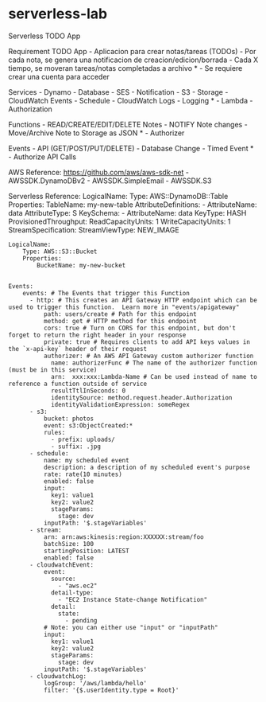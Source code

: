 # serverless-lab
Serverless TODO App


Requirement
TODO App
	- Aplicacion para crear notas/tareas (TODOs)
		- Por cada nota, se genera una notificacion de creacion/edicion/borrada
		- Cada X tiempo, se moveran tareas/notas completadas a archivo
			* - Se requiere crear una cuenta para acceder

Services
	- Dynamo - Database
	- SES - Notification
	- S3 - Storage
	- CloudWatch Events - Schedule
	- CloudWatch Logs - Logging
		* - Lambda - Authorization
	
Functions
	- READ/CREATE/EDIT/DELETE Notes
	- NOTIFY Note changes
	- Move/Archive Note to Storage as JSON
		* - Authorizer
	
Events
	- API (GET/POST/PUT/DELETE)
	- Database Change
	- Timed Event
		* - Authorize API Calls
	
	
AWS Reference:
https://github.com/aws/aws-sdk-net
	- AWSSDK.DynamoDBv2
	- AWSSDK.SimpleEmail
	- AWSSDK.S3
		
Serverless Reference:
    LogicalName:
      Type: AWS::DynamoDB::Table
      Properties:
        TableName: my-new-table
        AttributeDefinitions:
          - AttributeName: data
            AttributeType: S
        KeySchema:
          - AttributeName: data
            KeyType: HASH
        ProvisionedThroughput:
          ReadCapacityUnits: 1
          WriteCapacityUnits: 1
		StreamSpecification:
          StreamViewType: NEW_IMAGE
		  
	LogicalName:			
		Type: AWS::S3::Bucket
		Properties:
			BucketName: my-new-bucket


	Events:
		events: # The Events that trigger this Function
		  - http: # This creates an API Gateway HTTP endpoint which can be used to trigger this function.  Learn more in "events/apigateway"
			  path: users/create # Path for this endpoint
			  method: get # HTTP method for this endpoint
			  cors: true # Turn on CORS for this endpoint, but don't forget to return the right header in your response
			  private: true # Requires clients to add API keys values in the `x-api-key` header of their request
			  authorizer: # An AWS API Gateway custom authorizer function
				name: authorizerFunc # The name of the authorizer function (must be in this service)
				arn:  xxx:xxx:Lambda-Name # Can be used instead of name to reference a function outside of service
				resultTtlInSeconds: 0
				identitySource: method.request.header.Authorization
				identityValidationExpression: someRegex
		  - s3:
			  bucket: photos
			  event: s3:ObjectCreated:*
			  rules:
				- prefix: uploads/
				- suffix: .jpg
		  - schedule:
			  name: my scheduled event
			  description: a description of my scheduled event's purpose
			  rate: rate(10 minutes)
			  enabled: false
			  input:
				key1: value1
				key2: value2
				stageParams:
				  stage: dev
			  inputPath: '$.stageVariables'
		  - stream:
			  arn: arn:aws:kinesis:region:XXXXXX:stream/foo
			  batchSize: 100
			  startingPosition: LATEST
			  enabled: false
		  - cloudwatchEvent:
			  event:
				source:
				  - "aws.ec2"
				detail-type:
				  - "EC2 Instance State-change Notification"
				detail:
				  state:
					- pending
			  # Note: you can either use "input" or "inputPath"
			  input:
				key1: value1
				key2: value2
				stageParams:
				  stage: dev
			  inputPath: '$.stageVariables'
		  - cloudwatchLog:
			  logGroup: '/aws/lambda/hello'
			  filter: '{$.userIdentity.type = Root}'